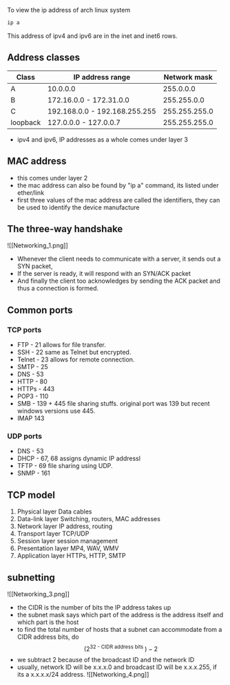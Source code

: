 To view the ip address of arch linux system
```bash
ip a
```

This address of ipv4 and ipv6 are in the inet and inet6 rows.

## Address classes

| Class    | IP address range              | Network mask  |
| -------- | ----------------------------- | ------------- |
| A        | 10.0.0.0                      | 255.0.0.0     |
| B        | 172.16.0.0 - 172.31.0.0       | 255.255.0.0   |
| C        | 192.168.0.0 - 192.168.255.255 | 255.255.255.0 |
| loopback | 127.0.0.0 - 127.0.0.7         | 255.255.255.0 |
- ipv4 and ipv6, IP addresses as a whole comes under layer 3
## MAC address
- this comes under layer 2
- the mac address can also be found by "ip a" command, its listed under ether/link 
- first three values of the mac address are called the identifiers, they can be used to identify the device manufacture

## The three-way handshake
![[Networking_1.png]]

- Whenever the client needs to communicate with a server, it sends out a SYN packet, 
- If the server is ready, it will respond with an SYN/ACK packet
- And finally the client too acknowledges by sending the ACK packet and thus a connection is formed.
## Common ports
### TCP ports

- FTP - 21
	allows for file transfer.
- SSH - 22
	same as Telnet but encrypted.
- Telnet - 23
	allows for remote connection.
- SMTP - 25
- DNS - 53
- HTTP - 80
- HTTPs - 443
- POP3 - 110
- SMB - 139 + 445
	file sharing stuffs. original port was 139 but recent windows versions use 445.
- IMAP 143
### UDP ports
- DNS - 53
- DHCP - 67, 68
	assigns dynamic IP addressl
- TFTP - 69
	file sharing using UDP.
- SNMP - 161

## TCP model

1. Physical layer
	Data cables
2. Data-link layer
	Switching, routers, MAC addresses
3. Network layer
	IP address, routing
4. Transport layer
	TCP/UDP
5. Session layer
	session management
6. Presentation layer
	MP4, WAV, WMV
7. Application layer
	HTTPs, HTTP, SMTP

## subnetting

![[Networking_3.png]]
- the CIDR is the number of bits the IP address takes up
- the subnet mask says which part of the address is the address itself and which part is the host
- to find the total number of hosts that a subnet can accommodate from a CIDR address bits, do 
$$(2^{\text{32 - CIDR address bits }}) - 2$$
- we subtract 2 because of the  broadcast ID and the network ID
- usually, network ID will be x.x.x.0 and broadcast ID will be x.x.x.255, if its a x.x.x.x/24 address.
	![[Networking_4.png]]